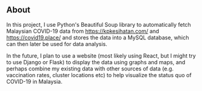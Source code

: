 ## About

In this project, I use Python's Beautiful Soup library to automatically fetch Malaysian COVID-19 data from https://kpkesihatan.com/ and https://covid19.place/ and stores the data into a MySQL database, which can then later be used for data analysis.

In the future, I plan to use a website (most likely using React, but I might try to use Django or Flask) to display the data using graphs and maps, and perhaps combine my existing data with other sources of data (e.g. vaccination rates, cluster locations etc) to help visualize the status quo of COVID-19 in Malaysia.
